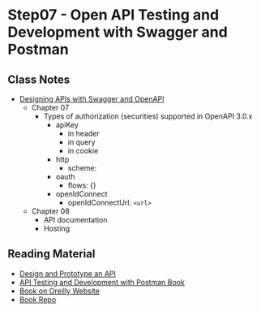 # Step07 - Open API Testing and Development with Swagger and Postman

## Class Notes

- [Designing APIs with Swagger and OpenAPI](https://www.manning.com/books/designing-apis-with-swagger-and-openapi)
  - Chapter 07
    - Types of authorization (securities) supported in OpenAPI 3.0.x
      - apiKey
        - in header
        - in query
        - in cookie
      - http
        - scheme:
      - oauth
        - flows: {}
      - openIdConnect
        - openIdConnectUrl: `<url>`
  - Chapter 08
    - API documentation
    - Hosting

## Reading Material

- [Design and Prototype an API](https://www.youtube.com/watch?v=r4kb3jOSsmk&ab_channel=Postman)
- [API Testing and Development with Postman Book](https://www.packtpub.com/product/api-testing-and-development-with-postman/9781800569201)
- [Book on Oreilly Website](https://www.oreilly.com/library/view/api-testing-and/9781800569201/)
- [Book Repo](https://github.com/PacktPublishing/API-Testing-and-Development-with-Postman)
